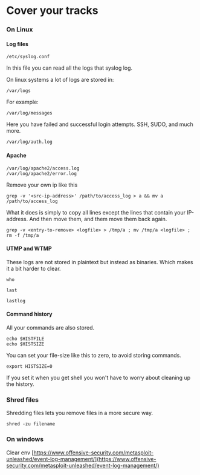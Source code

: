 # Cover your tracks

### On Linux <a id="on-linux"></a>

#### Log files <a id="log-files"></a>

`/etc/syslog.conf`

In this file you can read all the logs that syslog log.

On linux systems a lot of logs are stored in:

```text
/var/logs
```

For example:

```text
/var/log/messages
```

Here you have failed and successful login attempts. SSH, SUDO, and much more.

```text
/var/log/auth.log
```

#### Apache <a id="apache"></a>

```text
/var/log/apache2/access.log
/var/log/apache2/error.log
```

Remove your own ip like this

```text
grep -v '<src-ip-address>' /path/to/access_log > a && mv a /path/to/access_log
```

What it does is simply to copy all lines except the lines that contain your IP-address. And then move them, and them move them back again.

```text
grep -v <entry-to-remove> <logfile> > /tmp/a ; mv /tmp/a <logfile> ; rm -f /tmp/a
```

#### UTMP and WTMP <a id="utmp-and-wtmp"></a>

These logs are not stored in plaintext but instead as binaries. Which makes it a bit harder to clear.

```text
who
```

```text
last
```

```text
lastlog
```

#### Command history <a id="command-history"></a>

All your commands are also stored.

```text
echo $HISTFILE
echo $HISTSIZE
```

You can set your file-size like this to zero, to avoid storing commands.

```text
export HISTSIZE=0
```

If you set it when you get shell you won't have to worry about cleaning up the history.

### Shred files <a id="shred-files"></a>

Shredding files lets you remove files in a more secure way.

```text
shred -zu filename
```

### On windows <a id="on-windows"></a>

Clear env [https://www.offensive-security.com/metasploit-unleashed/event-log-management/](https://www.offensive-security.com/metasploit-unleashed/event-log-management/)

